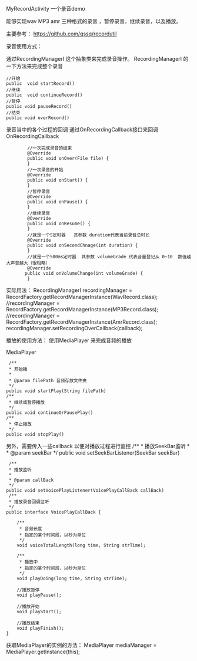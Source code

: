 MyRecordActivity
一个录音demo

能够实现wav  MP3 amr 三种格式的录音 ，暂停录音，继续录音，以及播放。

主要参考：
https://github.com/qssq/recordutil

录音使用方式：

通过RecordingManagerI 这个抽象类来完成录音操作。
RecordingManagerI 的一下方法来完成整个录音

    //开始
    public  void startRecord()    
    //继续
    public  void continueRecord()
    //暂停
    public void pauseRecord()
    //结束
    public void overRecord()


录音当中的各个过程的回调 通过OnRecordingCallback接口来回调
OnRecordingCallback

            //一次完成录音的结束
            @Override
            public void onOver(File file) {
            }
            //一次录音的开始
            @Override
            public void onStart() {
            }
            //暂停录音
            @Override
            public void onPause() {
            }
            //继续录音
            @Override
            public void onResume() {
            }
            //就是一个S定时器   其参数 duration代表当前录音总时长
            @Override
            public void onSecondChnage(int duration) {
            }
            //就是一个500ms定时器  其参数 volumeGrade 代表音量登记从 0~10  数值越大声音越大（很粗略）
            @Override
           public void onVolumeChange(int volumeGrade) {           
            }


实际用法：
 RecordingManagerI recordingManager = RecordFactory.getRecordManagerInstance(WavRecord.class);
 //recordingManager = RecordFactory.getRecordManagerInstance(MP3Record.class);
 //recordingManager = RecordFactory.getRecordManagerInstance(AmrRecord.class);
 recordingManager.setRecordingOverCallback(callback);
 
 
 播放的使用方法：
 使用MediaPlayer 来完成音频的播放
 
 MediaPlayer

     /**
     * 开始播
     *
     * @param filePath 音频存放文件夹
     */
    public void startPlay(String filePath)
    /**
     * 继续或暂停播放
     */
    public void continueOrPausePlay()
    /**
     * 停止播放
     */
    public void stopPlay()
  
 
 
 另外，需要传入一些callback 以便对播放过程进行监控
   /**
     * 播放SeekBar监听
     *
     * @param seekBar
     */
    public void setSeekBarListener(SeekBar seekBar)
    
     /**
     * 播放监听
     *
     * @param callBack
     */
    public void setVoicePlayListener(VoicePlayCallBack callBack)
     /**
     * 播放录音回调监听
     */
    public interface VoicePlayCallBack {

        /**
         * 音频长度
         * 指定的某个时间段，以秒为单位
         */
        void voiceTotalLength(long time, String strTime);

        /**
         * 播放中
         * 指定的某个时间段，以秒为单位
         */
        void playDoing(long time, String strTime);

        //播放暂停
        void playPause();

        //播放开始
        void playStart();

        //播放结束
        void playFinish();
    }
 
  获取MediaPlayer的实例的方法：
  MediaPlayer mediaManager = MediaPlayer.getInstance(this);
 
 
 
 

  
  
  
  
  
 
 
 
 


